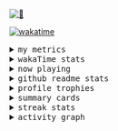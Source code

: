 [![🐙](https://hits.seeyoufarm.com/api/count/incr/badge.svg?url=https%3A%2F%2Fgithub.com%2Fktnkk%2Fhit-counter&count_bg=%23070707&title_bg=%23070707&icon=&icon_color=%23E7E7E7&title=visitors&edge_flat=true)](https://hits.seeyoufarm.com)

[![wakatime](https://wakatime.com/badge/user/43ee8060-219a-4cc8-b7a0-9a681ab5a8a7.svg)](https://wakatime.com/@43ee8060-219a-4cc8-b7a0-9a681ab5a8a7)

<details>
  <summary> <samp>my metrics</samp></summary>
  
  <br>
  
 ![🐳](https://github.com/kkhys/kkhys/blob/main/github-metrics.svg)
  
  ***
</details>

<details>
  <summary> <samp>wakaTime stats</samp></summary>
  
  <br>
  
<!--START_SECTION:waka-->
![Code Time](http://img.shields.io/badge/Code%20Time-22%20hrs%2028%20mins-blue)

**🐱 My GitHub Data** 

> 🏆 294 Contributions in the Year 2023
 > 
> 📦 4.9 MB Used in GitHub's Storage 
 > 
> 💼 Opted to Hire
 > 
> 📜 11 Public Repositories 
 > 
> 🔑 45 Private Repositories  
 > 
**I'm an Early 🐤** 

```text
🌞 Morning    973 commits    █████████░░░░░░░░░░░░░░░░   36.25% 
🌆 Daytime    637 commits    ██████░░░░░░░░░░░░░░░░░░░   23.73% 
🌃 Evening    948 commits    ████████░░░░░░░░░░░░░░░░░   35.32% 
🌙 Night      126 commits    █░░░░░░░░░░░░░░░░░░░░░░░░   4.69%

```
📅 **I'm Most Productive on Monday** 

```text
Monday       521 commits    ████░░░░░░░░░░░░░░░░░░░░░   19.41% 
Tuesday      467 commits    ████░░░░░░░░░░░░░░░░░░░░░   17.4% 
Wednesday    495 commits    ████░░░░░░░░░░░░░░░░░░░░░   18.44% 
Thursday     490 commits    ████░░░░░░░░░░░░░░░░░░░░░   18.26% 
Friday       399 commits    ███░░░░░░░░░░░░░░░░░░░░░░   14.87% 
Saturday     187 commits    █░░░░░░░░░░░░░░░░░░░░░░░░   6.97% 
Sunday       125 commits    █░░░░░░░░░░░░░░░░░░░░░░░░   4.66%

```


📊 **This Week I Spent My Time On** 

```text
⌚︎ Time Zone: Asia/Tokyo

💬 Programming Languages: 
Other                    11 hrs 36 mins      ████████████████████████░   97.82% 
Ruby                     10 mins             ░░░░░░░░░░░░░░░░░░░░░░░░░   1.47% 
YAML                     2 mins              ░░░░░░░░░░░░░░░░░░░░░░░░░   0.29% 
Text                     1 min               ░░░░░░░░░░░░░░░░░░░░░░░░░   0.19% 
ERB                      1 min               ░░░░░░░░░░░░░░░░░░░░░░░░░   0.14%

🔥 Editors: 
Browser                  11 hrs 36 mins      ████████████████████████░   97.82% 
RubyMine                 15 mins             ░░░░░░░░░░░░░░░░░░░░░░░░░   2.18%

💻 Operating System: 
Mac                      11 hrs 51 mins      █████████████████████████   100.0%

```


 Last Updated on 2023/01/20 14:16:06 UTC
<!--END_SECTION:waka-->
  
  ***
</details>


<details>
  <summary> <samp>now playing</samp></summary>
  
  <br>
 
 [![🐟](https://spotify-github-profile.vercel.app/api/view?uid=31ryofms4dnv7mrohhepo4c4zgqu&cover_image=true&theme=default&show_offline=false&background_color=121212&bar_color=53b14f&bar_color_cover=false)](https://open.spotify.com/user/31ryofms4dnv7mrohhepo4c4zgqu)
  
  ***
</details>

<details>
  <summary> <samp>github readme stats</samp></summary>
  
  <br>
  
 <p align="left"> 
  <img alt="🐠" src="https://github-readme-stats.vercel.app/api?username=kkhys&count_private=true&show_icons=true&theme=dark&include_all_commits=true" />
  <img alt="🐟" src="https://github-readme-stats.vercel.app/api/top-langs/?username=kkhys&layout=compact&theme=dark&langs_count=10&hide=HTML,CSS,SCSS" />
</p>
  
  ***
</details>

<details>
  <summary> <samp>profile trophies</samp></summary>
  
  <br>
  
  [![🐬](https://github-profile-trophy.vercel.app/?username=kkhys&rank=SECRET,SSS,SS,S,AAA,AA,A&theme=darkhub&row=1&margin-w=10&no-bg=true)](https://github.com/ryo-ma/github-profile-trophy)
  
  ***
</details>

<details>
  <summary> <samp>summary cards</samp></summary>
  
  <br>
  
  ![🐋](https://github-profile-summary-cards.vercel.app/api/cards/profile-details?username=kkhys&theme=github_dark)
  ![🦑](https://github-profile-summary-cards.vercel.app/api/cards/repos-per-language?username=kkhys&theme=github_dark)
  ![🦭](https://github-profile-summary-cards.vercel.app/api/cards/most-commit-language?username=kkhys&theme=github_dark)
  ![🦀](https://github-profile-summary-cards.vercel.app/api/cards/stats?username=kkhys&theme=github_dark)
  ![🦈](https://github-profile-summary-cards.vercel.app/api/cards/productive-time?username=kkhys&theme=github_dark)
  
  ***
</details>

<details>
  <summary> <samp>streak stats</samp></summary>
  
  <br>
  
  [![🐠](http://github-readme-streak-stats.herokuapp.com?user=kkhys&theme=dark)](https://git.io/streak-stats)
  
  ***
</details>

<details>
  <summary> <samp>activity graph</samp></summary>
  
  <br>
  
  [![🐡](https://github-readme-activity-graph.cyclic.app/graph?username=kkhys&theme=xcode)](https://github.com/ashutosh00710/github-readme-activity-graph)
  
  ***
</details>
